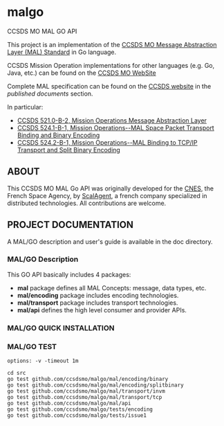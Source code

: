 # malgo
CCSDS MO MAL GO API

This project is an implementation of the [CCSDS MO Message Abstraction Layer (MAL) Standard](https://en.wikipedia.org/wiki/CCSDS_Mission_Operations) in Go language.

CCSDS Mission Operation implementations for other languages (e.g. Go, Java, etc.) can be found on the [CCSDS MO WebSite](http://ccsdsmo.github.io/)

Complete MAL specification can be found on the [CCSDS website](http://public.ccsds.org/publications/BlueBooks.aspx) in the *published documents* section.

In particular:

- [CCSDS 521.0-B-2, Mission Operations Message Abstraction Layer](https://public.ccsds.org/Pubs/521x0b2e1.pdf)
- [CCSDS 524.1-B-1, Mission Operations--MAL Space Packet Transport Binding and Binary Encoding](https://public.ccsds.org/Pubs/524x1b1.pdf)
- [CCSDS 524.2-B-1, Mission Operations--MAL Binding to TCP/IP Transport and Split Binary Encoding](https://public.ccsds.org/Pubs/524x2b1.pdf)

## ABOUT

This CCSDS MO MAL Go API was originally developed for the [CNES](http://cnes.fr), the French Space Agency, by [ScalAgent](http://www.scalagent.com/en/), a french company specialized in distributed technologies. All contributions are welcome.

## PROJECT DOCUMENTATION

A MAL/GO description and user's guide is available in the doc directory.

### MAL/GO Description

This GO API basically includes 4 packages:

  - **mal** package defines all MAL Concepts: message, data types, etc.
  - **mal/encoding** package includes encoding technologies.
  - **mal/transport** package includes transport technologies.
  - **mal/api** defines the high level consumer and provider APIs.

### MAL/GO QUICK INSTALLATION

### MAL/GO TEST

```
options: -v -timeout 1m

cd src
go test github.com/ccsdsmo/malgo/mal/encoding/binary
go test github.com/ccsdsmo/malgo/mal/encoding/splitbinary
go test github.com/ccsdsmo/malgo/mal/transport/invm
go test github.com/ccsdsmo/malgo/mal/transport/tcp
go test github.com/ccsdsmo/malgo/mal/api
go test github.com/ccsdsmo/malgo/tests/encoding
go test github.com/ccsdsmo/malgo/tests/issue1
```

